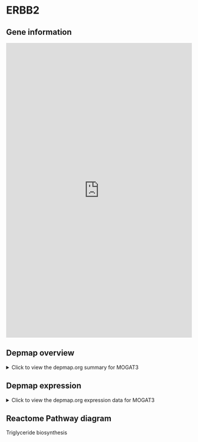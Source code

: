 <h1>ERBB2</h1>

<h2>Gene information</h2>
<iframe src="https://depmap.org/portal/gene/MOGAT3?tab=about" style="border:none;width:100%;height:800px"></iframe>

<h2>Depmap overview</h2>
<details>
  <summary>Click to view the depmap.org summary for MOGAT3</summary>
  <iframe src="https://depmap.org/portal/gene/MOGAT3?tab=overview" style="border:none;width:100%;height:800px"></iframe>
</details>

<h2>Depmap expression</h2>
<details>
  <summary>Click to view the depmap.org expression data for MOGAT3</summary>
  <iframe src="https://depmap.org/portal/gene/MOGAT3?tab=characterization" style="border:none;width:100%;height:800px"></iframe>
</details>



<h2>Reactome Pathway diagram</h2>
Triglyceride biosynthesis
<div id="diagramHolder"></div>

<script>
    //Creating the Reactome Diagram widget
    //Take into account a proxy needs to be set up in your server side pointing to www.reactome.org
    function onReactomeDiagramReady(){  //This function is automatically called when the widget code is ready to be used
        var diagram = Reactome.Diagram.create({
            "placeHolder" : "diagramHolder",
            "width" : 900,
            "height" : 500
        });

        //Initialising it to the "Hemostasis" pathway
        diagram.loadDiagram("R-HSA-75109");

        //Adding different listeners

        diagram.onDiagramLoaded(function (loaded) {
            console.info("Loaded ", loaded);
            diagram.flagItems("BAD");
	    diagram.flagItems("Q92934");
            if (loaded == "R-HSA-75109") diagram.selectItem("R-HSA-75109");
        });

     }
</script>



